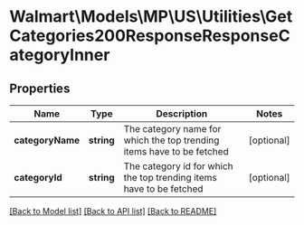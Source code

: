 # Walmart\Models\MP\US\Utilities\GetCategories200ResponseResponseCategoryInner

## Properties

Name | Type | Description | Notes
------------ | ------------- | ------------- | -------------
**categoryName** | **string** | The category name for which the top trending items have to be fetched | [optional]
**categoryId** | **string** | The category id for which the top trending items have to be fetched | [optional]


[[Back to Model list]](./) [[Back to API list]](../../../../../README.md#supported-apis) [[Back to README]](../../../../../README.md)
